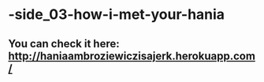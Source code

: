 # -side_03-how-i-met-your-hania

## You can check it here: http://haniaambroziewiczisajerk.herokuapp.com/
